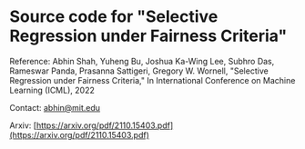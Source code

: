 # Source code for "Selective Regression under Fairness Criteria"

Reference: Abhin Shah, Yuheng Bu, Joshua Ka-Wing Lee, Subhro Das, Rameswar Panda, Prasanna Sattigeri, Gregory W. Wornell,
"Selective Regression under Fairness Criteria," In International Conference on Machine Learning (ICML), 2022

Contact: abhin@mit.edu

Arxiv: [https://arxiv.org/pdf/2110.15403.pdf](https://arxiv.org/pdf/2110.15403.pdf)
